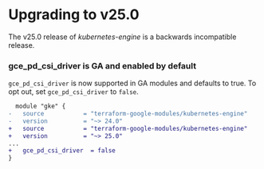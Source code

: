 # Upgrading to v25.0
The v25.0 release of *kubernetes-engine* is a backwards incompatible
release.

### gce_pd_csi_driver is GA and enabled by default

`gce_pd_csi_driver` is now supported in GA modules and defaults to true. To opt out, set `gce_pd_csi_driver` to `false`.

```diff
  module "gke" {
-   source           = "terraform-google-modules/kubernetes-engine"
-   version          = "~> 24.0"
+   source           = "terraform-google-modules/kubernetes-engine"
+   version          = "~> 25.0"
...
+   gce_pd_csi_driver  = false
}
```
